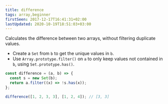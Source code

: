 ```yaml
---
title: difference
tags: array,beginner
firstSeen: 2017-12-17T16:41:31+02:00
lastUpdated: 2020-10-19T18:51:03+03:00
---
```


Calculates the difference between two arrays, without filtering duplicate values.

- Create a `Set` from `b` to get the unique values in `b`.
- Use `Array.prototype.filter()` on `a` to only keep values not contained in `b`, using `Set.prototype.has()`.

```js
const difference = (a, b) => {
  const s = new Set(b);
  return a.filter((x) => !s.has(x));
};
```

```js
difference([1, 2, 3, 3], [1, 2, 4]); // [3, 3]
```
